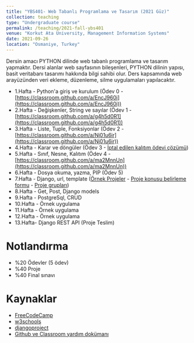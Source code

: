 ```yaml
---
title: "YBS401- Web Tabanlı Programlama ve Tasarım (2021 Güz)"
collection: teaching
type: "Undergraduate course"
permalink: /teaching/2021-fall-ybs401
venue: "Korkut Ata University, Management Information Systems"
date: 2021-09-26
location: "Osmaniye, Turkey"
---
```


Dersin amacı PYTHON dilinde web tabanlı programlama ve tasarım yapmaktır. Dersi alanlar web sayfasının bileşenleri, PYTHON dilinin yapısı, basit veritabanı tasarımı hakkında bilgi sahibi olur. Ders kapsamında web arayüzünden veri ekleme, düzenleme, silme uygulamaları yapılacaktır.

* 1.Hafta - Python'a giriş ve kurulum (Ödev 0 - [https://classroom.github.com/a/EncJ960i](https://classroom.github.com/a/EncJ960i))
* 2.Hafta - Değişkenler, String ve sayılar (Ödev 1 - [https://classroom.github.com/a/g4h5d0R1](https://classroom.github.com/a/g4h5d0R1))
* 3.Hafta - Liste, Tuple, Fonksiyonlar (Ödev 2 - [https://classroom.github.com/a/Nj01u6ir](https://classroom.github.com/a/Nj01u6ir))
* 4.Hafta - Karar ve döngüler (Ödev 3 - [İptal edilen kalıtım ödevi çözümü](https://gist.github.com/aucan/9811f218948be4f6e6ecff204f669166))
* 5.Hafta - Sınıf, Nesne, Kalıtım (Ödev 4 - [https://classroom.github.com/a/ma2MnnUn](https://classroom.github.com/a/ma2MnnUn))
* 6.Hafta - Dosya okuma, yazma, PIP (Ödev 5)
* 7.Hafta - Django, url, template ([Örnek Projeler](ornek_projeler.html) - [Proje konusu belirleme formu](https://forms.gle/iD5Hs7XxpvhvnGys7) - [Proje grupları](https://docs.google.com/spreadsheets/d/e/2PACX-1vT93uFjOeXPnrUsmV-qMcWVUh6k7mXG1yxBoNMxShpZBzQpcbjETEE1ka-i2rVJ8sEZDMJ2N2Chn3gO/pubhtml?gid=589079047&single=true))
* 8.Hafta - Get, Post, Django models
* 9.Hafta - PostgreSql, CRUD
* 10.Hafta - Örnek uygulama
* 11.Hafta - Örnek uygulama
* 12.Hafta - Örnek uygulama
* 13.Hafta- Django REST API (Proje Teslim)

Notlandırma
======
* %20 Ödevler (5 ödev)
* %40 Proje
* %40 Final sınavı 

Kaynaklar
======
* [FreeCodeCamp](https://www.freecodecamp.org/news/backend-web-development-with-python-full-course/)
* [w3schools](https://www.w3schools.com/python/)
* [djangoproject](https://www.djangoproject.com/)
* [Github ve Classroom yardım dokümanı](../files/github.pdf)
